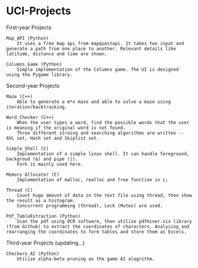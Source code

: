 # UCI-Projects

First-year Projects
  
	Map_API (Python)
		It uses a free map api from mapquestapi. It takes two input and generate a path from one place to another. Relevant details like latitude, distance and time are shown.
	
	Columns_Game (Python)
		Simple implementation of the Columns game. The UI is designed using the Pygame library.
   
Second-year Projects
  
	Maze (C++)
		Able to generate a m*n maze and able to solve a maze using iteration/backtracking.
  
	Word_Checker (C++)
		When the user types a word, find the possible words that the user is meaning if the original word is not found.
		Three different stroing and searching algorithms are written -- AVL set, Hash set and Skiplist set.
	
	Simple_Shell (C)
		Implementation of a simple linux shell. It can handle foreground, backgroud (&) and pipe (|).
		Fork is mainly used here.
	
	Memory Allocator (C)
		Implementation of malloc, realloc and free function in c;
	
	Thread (C)
		Count huge amount of data in the text file using thread, then show the result as a histogram. 
		Concurrent programming (thread), Lock (Mutex) are used.
	
	Pdf_TableExtraction (Python)
		Scan the pdf using OCR software, then utilize pdfminer.six library (from Github) to extract the coordinates of characters. Analyzing and rearranging the coordinates to form tables and store them as Excels.
	
Third-year Projects (updating...)

	Checkers_AI (Python)
		Utilize alpha-beta pruning as the game AI alogrithm.
